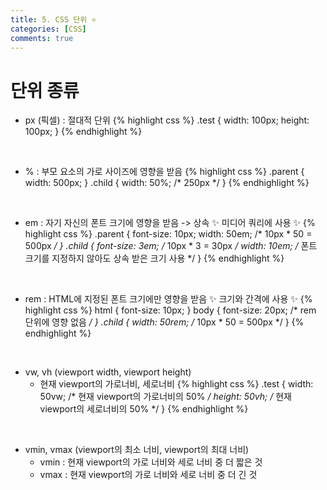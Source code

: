 ```yaml
---
title: 5. CSS 단위 ⭐
categories: [CSS]
comments: true
---
```


# 단위 종류

- px (픽셀) : 절대적 단위
{% highlight css %}
.test {
    width: 100px;
    height: 100px;
}
{% endhighlight %}

<br>

- % : 부모 요소의 가로 사이즈에 영향을 받음
{% highlight css %}
.parent {
    width: 500px;
}
.child {
    width: 50%;  /* 250px */
}
{% endhighlight %}

<br>

- em : 자기 자신의 폰트 크기에 영향을 받음 -> 상속 ✨ 미디어 쿼리에 사용 ✨
{% highlight css %}
.parent {
    font-size: 10px;
    width: 50em;  /* 10px * 50 = 500px */
}
.child {
    font-size: 3em;  /* 10px * 3 = 30px */
    width: 10em;  /* 폰트 크기를 지정하지 않아도 상속 받은 크기 사용 */
}
{% endhighlight %}

<br>

- rem : HTML에 지정된 폰트 크기에만 영향을 받음 ✨ 크기와 간격에 사용 ✨
{% highlight css %}
html {
    font-size: 10px;
}
body {
    font-size: 20px;  /* rem 단위에 영향 없음 */
}
.child {
    width: 50rem;  /* 10px * 50 = 500px */
}
{% endhighlight %}

<br>

- vw, vh (viewport width, viewport height)
    - 현재 viewport의 가로너비, 세로너비 
{% highlight css %}
.test {
    width: 50vw;  /* 현재 viewport의 가로너비의 50% */
    height: 50vh;  /* 현재 viewport의 세로너비의 50% */
}
{% endhighlight %}

<br>

- vmin, vmax (viewport의 최소 너비, viewport의 최대 너비)
    - vmin : 현재 viewport의 가로 너비와 세로 너비 중 더 짧은 것
    - vmax : 현재 viewport의 가로 너비와 세로 너비 중 더 긴 것